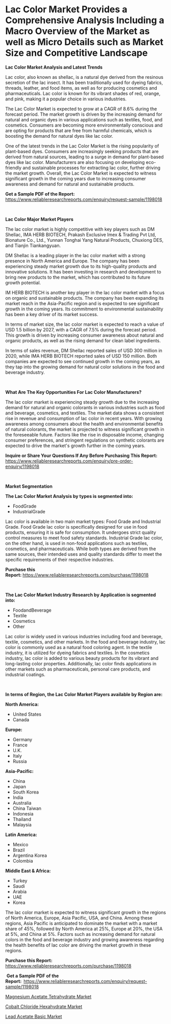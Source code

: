<p><h1>Lac Color Market Provides a Comprehensive Analysis Including a Macro Overview of the Market as well as Micro Details such as Market Size and Competitive Landscape</h1></p><p><strong>Lac Color Market Analysis and Latest Trends</strong></p>
<p><p>Lac color, also known as shellac, is a natural dye derived from the resinous secretion of the lac insect. It has been traditionally used for dyeing fabrics, threads, leather, and food items, as well as for producing cosmetics and pharmaceuticals. Lac color is known for its vibrant shades of red, orange, and pink, making it a popular choice in various industries.</p><p>The Lac Color Market is expected to grow at a CAGR of 8.6% during the forecast period. The market growth is driven by the increasing demand for natural and organic dyes in various applications such as textiles, food, and cosmetics. Consumers are becoming more environmentally conscious and are opting for products that are free from harmful chemicals, which is boosting the demand for natural dyes like lac color.</p><p>One of the latest trends in the Lac Color Market is the rising popularity of plant-based dyes. Consumers are increasingly seeking products that are derived from natural sources, leading to a surge in demand for plant-based dyes like lac color. Manufacturers are also focusing on developing eco-friendly and sustainable processes for extracting lac color, further driving the market growth. Overall, the Lac Color Market is expected to witness significant growth in the coming years due to increasing consumer awareness and demand for natural and sustainable products.</p></p>
<p><strong>Get a Sample PDF of the Report:&nbsp;</strong> <a href="https://www.reliableresearchreports.com/enquiry/request-sample/1198018">https://www.reliableresearchreports.com/enquiry/request-sample/1198018</a></p>
<p>&nbsp;</p>
<p><strong>Lac Color Major Market Players</strong></p>
<p><p>The lac color market is highly competitive with key players such as DM Shellac, IMA HERB BIOTECH, Prakash Exclusive Imex & Trading Pvt Ltd, Bionature Co., Ltd., Yunnan Tonghai Yang Natural Products, Chuxiong DES, and Tianjin Tiankangyuan. </p><p>DM Shellac is a leading player in the lac color market with a strong presence in North America and Europe. The company has been experiencing steady market growth due to its high-quality products and innovative solutions. It has been investing in research and development to bring new products to the market, which has contributed to its future growth potential.</p><p>IM HERB BIOTECH is another key player in the lac color market with a focus on organic and sustainable products. The company has been expanding its market reach in the Asia-Pacific region and is expected to see significant growth in the coming years. Its commitment to environmental sustainability has been a key driver of its market success.</p><p>In terms of market size, the lac color market is expected to reach a value of USD 1.5 billion by 2027, with a CAGR of 7.5% during the forecast period. This growth is driven by increasing consumer awareness about natural and organic products, as well as the rising demand for clean label ingredients.</p><p>In terms of sales revenue, DM Shellac reported sales of USD 300 million in 2020, while IMA HERB BIOTECH reported sales of USD 150 million. Both companies are expected to see continued growth in the coming years, as they tap into the growing demand for natural color solutions in the food and beverage industry.</p></p>
<p>&nbsp;</p>
<p><strong>What Are The Key Opportunities For Lac Color Manufacturers?</strong></p>
<p><p>The lac color market is experiencing steady growth due to the increasing demand for natural and organic colorants in various industries such as food and beverage, cosmetics, and textiles. The market data shows a consistent rise in revenue and consumption of lac color in recent years. With growing awareness among consumers about the health and environmental benefits of natural colorants, the market is projected to witness significant growth in the foreseeable future. Factors like the rise in disposable income, changing consumer preferences, and stringent regulations on synthetic colorants are expected to drive the market's growth further in the coming years.</p></p>
<p><strong>Inquire or Share Your Questions If Any Before Purchasing This Report:</strong> <a href="https://www.reliableresearchreports.com/enquiry/pre-order-enquiry/1198018">https://www.reliableresearchreports.com/enquiry/pre-order-enquiry/1198018</a></p>
<p>&nbsp;</p>
<p><strong>Market Segmentation</strong></p>
<p><strong>The Lac Color Market Analysis by types is segmented into:</strong></p>
<p><ul><li>FoodGrade</li><li>IndustrialGrade</li></ul></p>
<p><p>Lac color is available in two main market types: Food Grade and Industrial Grade. Food Grade lac color is specifically designed for use in food products, ensuring it is safe for consumption. It undergoes strict quality control measures to meet food safety standards. Industrial Grade lac color, on the other hand, is used in non-food applications such as textiles, cosmetics, and pharmaceuticals. While both types are derived from the same sources, their intended uses and quality standards differ to meet the specific requirements of their respective industries.</p></p>
<p><strong>Purchase this Report:&nbsp;</strong><a href="https://www.reliableresearchreports.com/purchase/1198018">https://www.reliableresearchreports.com/purchase/1198018</a></p>
<p>&nbsp;</p>
<p><strong>The Lac Color Market Industry Research by Application is segmented into:</strong></p>
<p><ul><li>FoodandBeverage</li><li>Textile</li><li>Cosmetics</li><li>Other</li></ul></p>
<p><p>Lac color is widely used in various industries including food and beverage, textile, cosmetics, and other markets. In the food and beverage industry, lac color is commonly used as a natural food coloring agent. In the textile industry, it is utilized for dyeing fabrics and textiles. In the cosmetics industry, lac color is added to various beauty products for its vibrant and long-lasting color properties. Additionally, lac color finds applications in other markets such as pharmaceuticals, personal care products, and industrial coatings.</p></p>
<p>&nbsp;</p>
<p><strong>In terms of Region, the Lac Color Market Players available by Region are:</strong></p>
<p>
    <p> <strong> North America: </strong>
        <ul>
            <li>United States</li>
            <li>Canada</li>
        </ul>
        </p> 
    <p> <strong> Europe: </strong>
        <ul>
            <li>Germany</li>
            <li>France</li>
            <li>U.K.</li>
            <li>Italy</li>
            <li>Russia</li>
        </ul>
        </p> 
    <p> <strong> Asia-Pacific: </strong>
        <ul>
            <li>China</li>
            <li>Japan</li>
            <li>South Korea</li>
            <li>India</li>
            <li>Australia</li>
            <li>China Taiwan</li>
            <li>Indonesia</li>
            <li>Thailand</li>
            <li>Malaysia</li>
        </ul>
        </p> 
    <p> <strong> Latin America: </strong>
        <ul>
            <li>Mexico</li>
            <li>Brazil</li>
            <li>Argentina Korea</li>
            <li>Colombia</li>
        </ul>
        </p> 
    <p> <strong> Middle East & Africa: </strong>
        <ul>
            <li>Turkey</li>
            <li>Saudi</li>
            <li>Arabia</li>
            <li>UAE</li>
            <li>Korea</li>
        </ul>
    </p>
    </p>
<p><p>The lac color market is expected to witness significant growth in the regions of North America, Europe, Asia Pacific, USA, and China. Among these regions, Asia Pacific is anticipated to dominate the market with a market share of 45%, followed by North America at 25%, Europe at 20%, the USA at 5%, and China at 5%. Factors such as increasing demand for natural colors in the food and beverage industry and growing awareness regarding the health benefits of lac color are driving the market growth in these regions.</p></p>
<p><strong>Purchase this Report: </strong><a href="https://www.reliableresearchreports.com/purchase/1198018">https://www.reliableresearchreports.com/purchase/1198018</a></p>
<p>&nbsp;<strong>Get a Sample PDF of the Report:&nbsp;&nbsp;</strong><a href="https://www.reliableresearchreports.com/enquiry/request-sample/1198018">https://www.reliableresearchreports.com/enquiry/request-sample/1198018</a></p>
<p><strong></strong></p>
<p><p><a href="https://view.publitas.com/reportprime-1/magnesium-acetate-tetrahydrate-market-share-market-new-trends-analysis-report-by-type-by-application-by-end-use-by-region-and-segment-forecasts-2023-2030/">Magnesium Acetate Tetrahydrate Market</a></p><p><a href="https://view.publitas.com/reportprime-1/cobalt-chloride-hexahydrate-market-provides-a-comprehensive-analysis-including-a-macro-overview-of-the-market-as-well-as-micro-details-such-as-market-size-and-competitive-landscape/">Cobalt Chloride Hexahydrate Market</a></p><p><a href="https://view.publitas.com/reportprime-1/lead-acetate-basic-market-size-global-industry-overview-market-segmentation-and-forecast-2023-to-2030/">Lead Acetate Basic Market</a></p></p>